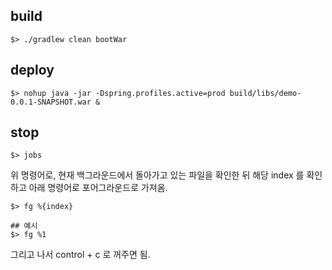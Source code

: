 ## build
```shell
$> ./gradlew clean bootWar         
```

## deploy
```shell
$> nohup java -jar -Dspring.profiles.active=prod build/libs/demo-0.0.1-SNAPSHOT.war &
```

## stop
```shell
$> jobs
```
위 명령어로, 현재 백그라운드에서 돌아가고 있는 파일을 확인한 뒤 해당 index 를 확인하고 아래 명령어로 포어그라운드로 가져옴.
```shell
$> fg %{index}

## 예시
$> fg %1
```
그리고 나서 control + c 로 꺼주면 됨.
